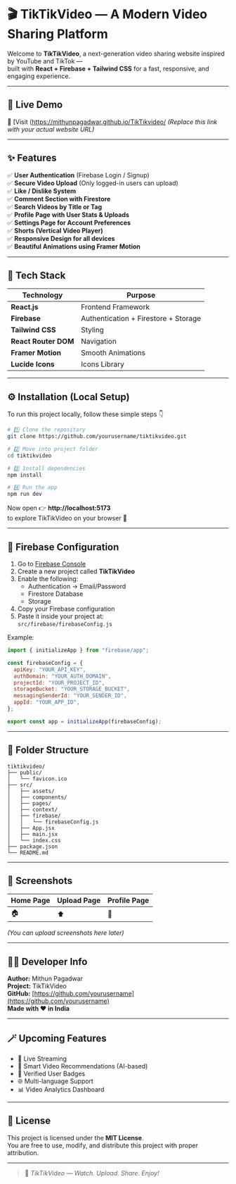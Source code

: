 # 🎬 TikTikVideo — A Modern Video Sharing Platform

Welcome to **TikTikVideo**, a next-generation video sharing website inspired by YouTube and TikTok —  
built with **React + Firebase + Tailwind CSS** for a fast, responsive, and engaging experience.

---

## 🚀 Live Demo

🔗 [Visit (https://mithunpagadwar.github.io/TikTikvideo/
*(Replace this link with your actual website URL)*

---

## ✨ Features

✅ **User Authentication** (Firebase Login / Signup)  
✅ **Secure Video Upload** (Only logged-in users can upload)  
✅ **Like / Dislike System**  
✅ **Comment Section with Firestore**  
✅ **Search Videos by Title or Tag**  
✅ **Profile Page with User Stats & Uploads**  
✅ **Settings Page for Account Preferences**  
✅ **Shorts (Vertical Video Player)**  
✅ **Responsive Design for all devices**  
✅ **Beautiful Animations using Framer Motion**

---

## 🧠 Tech Stack

| Technology | Purpose |
|-------------|----------|
| **React.js** | Frontend Framework |
| **Firebase** | Authentication + Firestore + Storage |
| **Tailwind CSS** | Styling |
| **React Router DOM** | Navigation |
| **Framer Motion** | Smooth Animations |
| **Lucide Icons** | Icons Library |

---

## ⚙️ Installation (Local Setup)

To run this project locally, follow these simple steps 👇

```bash
# 1️⃣ Clone the repository
git clone https://github.com/yourusername/tiktikvideo.git

# 2️⃣ Move into project folder
cd tiktikvideo

# 3️⃣ Install dependencies
npm install

# 4️⃣ Run the app
npm run dev
```

Now open 👉 **http://localhost:5173**  
to explore TikTikVideo on your browser 🎥

---

## 🔧 Firebase Configuration

1. Go to [Firebase Console](https://console.firebase.google.com)
2. Create a new project called **TikTikVideo**
3. Enable the following:
   - Authentication → Email/Password  
   - Firestore Database  
   - Storage
4. Copy your Firebase configuration
5. Paste it inside your project at:  
   `src/firebase/firebaseConfig.js`

Example:
```js
import { initializeApp } from "firebase/app";

const firebaseConfig = {
  apiKey: "YOUR_API_KEY",
  authDomain: "YOUR_AUTH_DOMAIN",
  projectId: "YOUR_PROJECT_ID",
  storageBucket: "YOUR_STORAGE_BUCKET",
  messagingSenderId: "YOUR_SENDER_ID",
  appId: "YOUR_APP_ID",
};

export const app = initializeApp(firebaseConfig);
```

---

## 📂 Folder Structure

```
tiktikvideo/
├── public/
│   └── favicon.ico
├── src/
│   ├── assets/
│   ├── components/
│   ├── pages/
│   ├── context/
│   ├── firebase/
│   │   └── firebaseConfig.js
│   ├── App.jsx
│   ├── main.jsx
│   └── index.css
├── package.json
└── README.md
```

---

## 📸 Screenshots

| Home Page | Upload Page | Profile Page |
|------------|--------------|--------------|
| 🏠 | ⬆️ | 👤 |

*(You can upload screenshots here later)*

---

## 👨‍💻 Developer Info

**Author:** Mithun Pagadwar  
**Project:** TikTikVideo  
**GitHub:** [https://github.com/yourusername](https://github.com/yourusername)  
**Made with ❤️ in India**

---

## 🪄 Upcoming Features

- 🔴 Live Streaming  
- 🧠 Smart Video Recommendations (AI-based)  
- 💎 Verified User Badges  
- 🌐 Multi-language Support  
- 📊 Video Analytics Dashboard  

---

## 📜 License

This project is licensed under the **MIT License**.  
You are free to use, modify, and distribute this project with proper attribution.

---

> 🎥 *TikTikVideo — Watch. Upload. Share. Enjoy!*
